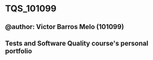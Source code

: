 # TQS_101099
## @author: Victor Barros Melo (101099)

## Tests and Software Quality course's personal portfolio

